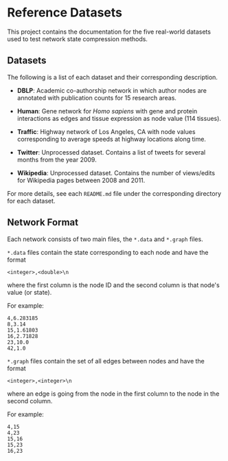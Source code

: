 # Reference Datasets

This project contains the documentation for the five real-world datasets used to
test network state compression methods.

## Datasets

The following is a list of each dataset and their corresponding description.

 * **DBLP**: Academic co-authorship network in which author nodes are annotated
   with publication counts for 15 research areas.

 * **Human**: Gene network for *Homo sapiens* with gene and protein interactions
   as edges and tissue expression as node value (114 tissues).

 * **Traffic**: Highway network of Los Angeles, CA with node values
   corresponding to average speeds at highway locations along time.

 * **Twitter**: Unprocessed dataset. Contains a list of tweets for several
   months from the year 2009.

 * **Wikipedia**: Unprocessed dataset. Contains the number of views/edits for
   Wikipedia pages between 2008 and 2011.

For more details, see each `README.md` file under the corresponding directory
for each dataset.

## Network Format

Each network consists of two main files, the `*.data` and `*.graph` files.

`*.data` files contain the state corresponding to each node and have the format

    <integer>,<double>\n

where the first column is the node ID and the second column is that node's
value (or state).

For example:

    4,6.283185
    8,3.14
    15,1.61803
    16,2.71828
    23,10.0
    42,1.0

`*.graph` files contain the set of all edges between nodes and have the
format

    <integer>,<integer>\n

where an edge is going from the node in the first column to the node in the
second column.

For example:

    4,15
    4,23
    15,16
    15,23
    16,23

